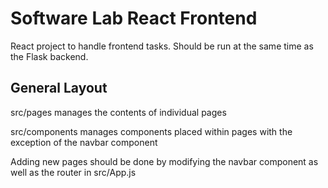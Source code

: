 # Software Lab React Frontend
React project to handle frontend tasks. Should be run at the same time as the Flask backend.

General Layout
---------------
src/pages manages the contents of individual pages

src/components manages components placed within pages with the exception of the navbar component

Adding new pages should be done by modifying the navbar component as well as the router in src/App.js
